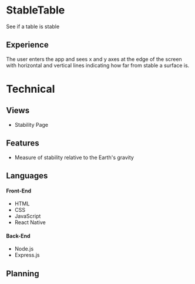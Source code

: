 # StableTable
See if a table is stable

## Experience
The user enters the app and sees x and y axes at the edge of the screen with horizontal and vertical lines indicating how far from stable a surface is.

# Technical
## Views
- Stability Page

## Features
- Measure of stability relative to the Earth's gravity

## Languages
#### Front-End
* HTML
* CSS
* JavaScript
* React Native
#### Back-End
* Node.js
* Express.js

## Planning
